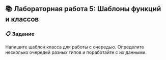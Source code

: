 ## 📚 Лабораторная работа 5: Шаблоны функций и классов

### 📋 Задание

Напишите шаблон класса для работы с очередью. Определите несколько очередей разных типов и поработайте с их данными.